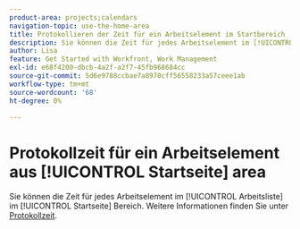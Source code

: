 ```yaml
---
product-area: projects;calendars
navigation-topic: use-the-home-area
title: Protokollieren der Zeit für ein Arbeitselement im Startbereich
description: Sie können die Zeit für jedes Arbeitselement im [!UICONTROL Arbeitsliste] im [!UICONTROL Startseite] Bereich. Weitere Informationen finden Sie unter [!UICONTROL Startseite] im Artikel Protokollzeit.
author: Lisa
feature: Get Started with Workfront, Work Management
exl-id: e68f4200-dbcb-4a2f-a2f7-45fb968684cc
source-git-commit: 5d6e9788ccbae7a8970cff56558233a57ceee1ab
workflow-type: tm+mt
source-wordcount: '68'
ht-degree: 0%

---
```


# Protokollzeit für ein Arbeitselement aus [!UICONTROL Startseite] area

Sie können die Zeit für jedes Arbeitselement im [!UICONTROL Arbeitsliste] im [!UICONTROL Startseite] Bereich. Weitere Informationen finden Sie unter  [Protokollzeit](../../../timesheets/create-and-manage-timesheets/log-time.md).
